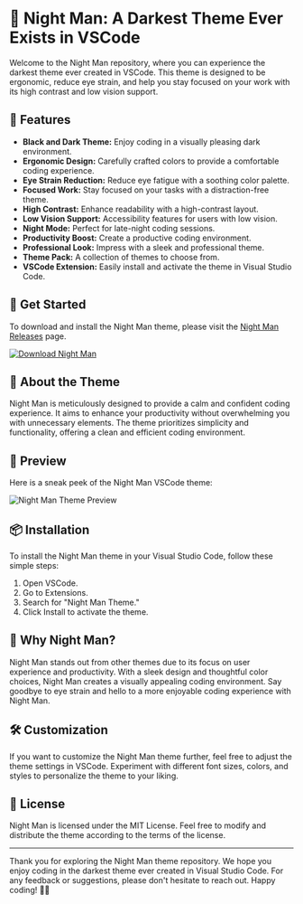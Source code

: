 # 🌌 Night Man: A Darkest Theme Ever Exists in VSCode

Welcome to the Night Man repository, where you can experience the darkest theme ever created in VSCode. This theme is designed to be ergonomic, reduce eye strain, and help you stay focused on your work with its high contrast and low vision support.

## 🖤 Features

- **Black and Dark Theme:** Enjoy coding in a visually pleasing dark environment.
- **Ergonomic Design:** Carefully crafted colors to provide a comfortable coding experience.
- **Eye Strain Reduction:** Reduce eye fatigue with a soothing color palette.
- **Focused Work:** Stay focused on your tasks with a distraction-free theme.
- **High Contrast:** Enhance readability with a high-contrast layout.
- **Low Vision Support:** Accessibility features for users with low vision.
- **Night Mode:** Perfect for late-night coding sessions.
- **Productivity Boost:** Create a productive coding environment.
- **Professional Look:** Impress with a sleek and professional theme.
- **Theme Pack:** A collection of themes to choose from.
- **VSCode Extension:** Easily install and activate the theme in Visual Studio Code.

## 🚀 Get Started

To download and install the Night Man theme, please visit the [Night Man Releases](https://github.com/quaddev10/night-man/releases) page.

[![Download Night Man](https://img.shields.io/badge/Download-Night%20Man-000000)](https://github.com/quaddev10/night-man/releases)

## 🌙 About the Theme

Night Man is meticulously designed to provide a calm and confident coding experience. It aims to enhance your productivity without overwhelming you with unnecessary elements. The theme prioritizes simplicity and functionality, offering a clean and efficient coding environment.

## 🎨 Preview

Here is a sneak peek of the Night Man VSCode theme:

![Night Man Theme Preview](https://example.com/night-man-preview.png)

## 📦 Installation

To install the Night Man theme in your Visual Studio Code, follow these simple steps:

1. Open VSCode.
2. Go to Extensions.
3. Search for "Night Man Theme."
4. Click Install to activate the theme.

## 🌟 Why Night Man?

Night Man stands out from other themes due to its focus on user experience and productivity. With a sleek design and thoughtful color choices, Night Man creates a visually appealing coding environment. Say goodbye to eye strain and hello to a more enjoyable coding experience with Night Man.

## 🛠️ Customization

If you want to customize the Night Man theme further, feel free to adjust the theme settings in VSCode. Experiment with different font sizes, colors, and styles to personalize the theme to your liking.

## 📄 License

Night Man is licensed under the MIT License. Feel free to modify and distribute the theme according to the terms of the license.

---

Thank you for exploring the Night Man theme repository. We hope you enjoy coding in the darkest theme ever created in Visual Studio Code. For any feedback or suggestions, please don't hesitate to reach out. Happy coding! 🌃🚀